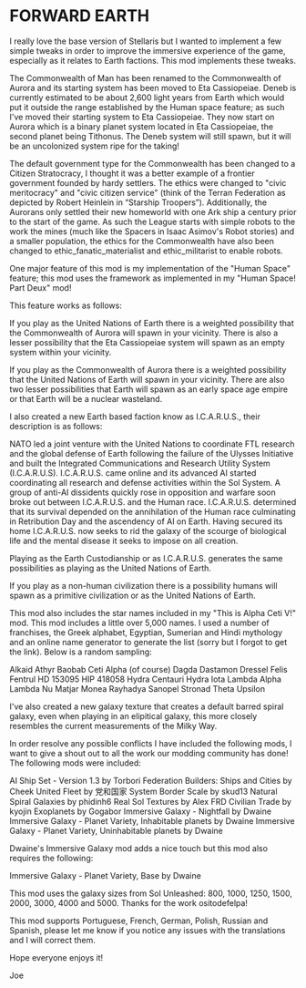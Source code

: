 # FORWARD EARTH

I really love the base version of Stellaris but I wanted to implement a few simple tweaks in order to improve the immersive experience of the game, especially as it relates to Earth factions. This mod implements these tweaks.

The Commonwealth of Man has been renamed to the Commonwealth of Aurora and its starting system has been moved to Eta Cassiopeiae. Deneb is currently estimated to be about 2,600 light years from Earth which would put it outside the range established by the Human space feature; as such I've moved their starting system to Eta Cassiopeiae. They now start on Aurora which is a binary planet system located in Eta Cassiopeiae, the second planet being Tithonus. The Deneb system will still spawn, but it will be an uncolonized system ripe for the taking!

The default government type for the Commonwealth has been changed to a Citizen Stratocracy, I thought it was a better example of a frontier government founded by hardy settlers. The ethics were changed to "civic meritocracy" and "civic citizen service" (think of the Terran Federation as depicted by Robert Heinlein in “Starship Troopers”). Additionally, the Aurorans only settled their new homeworld with one Ark ship a century prior to the start of the game. As such the League starts with simple robots to the work the mines (much like the Spacers in Isaac Asimov's Robot stories) and a smaller population, the ethics for the Commonwealth have also been changed to ethic_fanatic_materialist and ethic_militarist to enable robots.

One major feature of this mod is my implementation of the "Human Space" feature; this mod uses the framework as implemented in my "Human Space! Part Deux" mod!

This feature works as follows:

If you play as the United Nations of Earth there is a weighted possibility that the Commonwealth of Aurora will spawn in your vicinity. There is also a lesser possibility that the Eta Cassiopeiae system will spawn as an empty system within your vicinity.

If you play as the Commonwealth of Aurora there is a weighted possibility that the United Nations of Earth will spawn in your vicinity. There are also two lesser possibilities that Earth will spawn as an early space age empire or that Earth will be a nuclear wasteland.

I also created a new Earth based faction know as I.C.A.R.U.S., their description is as follows:

NATO led a joint venture with the United Nations to coordinate FTL research and the global defense of Earth following the failure of the Ulysses Initiative and built the Integrated Communications and Research Utility System (I.C.A.R.U.S). I.C.A.R.U.S. came online and its advanced AI started coordinating all research and defense activities within the Sol System. A group of anti-AI dissidents quickly rose in opposition and warfare soon broke out between I.C.A.R.U.S. and the Human race. I.C.A.R.U.S. determined that its survival depended on the annihilation of the Human race culminating in Retribution Day and the ascendency of AI on Earth. Having secured its home I.C.A.R.U.S. now seeks to rid the galaxy of the scourge of biological life and the mental disease it seeks to impose on all creation.

Playing as the Earth Custodianship or as I.C.A.R.U.S. generates the same possibilities as playing as the United Nations of Earth.

If you play as a non-human civilization there is a possibility humans will spawn as a primitive civilization or as the United Nations of Earth.

This mod also includes the star names included in my "This is Alpha Ceti V!" mod. This mod includes a little over 5,000 names. I used a number of franchises, the Greek alphabet, Egyptian, Sumerian and Hindi mythology and an online name generator to generate the list (sorry but I forgot to get the link). Below is a random sampling:

Alkaid
Athyr
Baobab
Ceti Alpha (of course)
Dagda
Dastamon
Dressel
Felis
Fentrul
HD 153095
HIP 418058
Hydra Centauri
Hydra Iota
Lambda Alpha
Lambda Nu
Matjar
Monea
Rayhadya
Sanopel
Stronad
Theta Upsilon

I've also created a new galaxy texture that creates a default barred spiral galaxy, even when playing in an elipitical galaxy, this more closely resembles the current measurements of the Milky Way.

In order resolve any possible conflicts I have included the following mods, I want to give a shout out to all the work our modding community has done! The following mods were included:

AI Ship Set - Version 1.3 by Torbori
Federation Builders: Ships and Cities by Cheek
United Fleet by 党和国家
System Border Scale by skud13
Natural Spiral Galaxies by phidinh6
Real Sol Textures by Alex FRD
Civilian Trade by kyojin
Exoplanets by Gogabor
Immersive Galaxy - Nightfall by Dwaine
Immersive Galaxy - Planet Variety, Inhabitable planets by Dwaine
Immersive Galaxy - Planet Variety, Uninhabitable planets by Dwaine

Dwaine's Immersive Galaxy mod adds a nice touch but this mod also requires the following:

Immersive Galaxy - Planet Variety, Base by Dwaine

This mod uses the galaxy sizes from Sol Unleashed: 800, 1000, 1250, 1500, 2000, 3000, 4000 and 5000. Thanks for the work ositodefelpa!

This mod supports Portuguese, French, German, Polish, Russian and Spanish, please let me know if you notice any issues with the translations and I will correct them.

Hope everyone enjoys it!

Joe